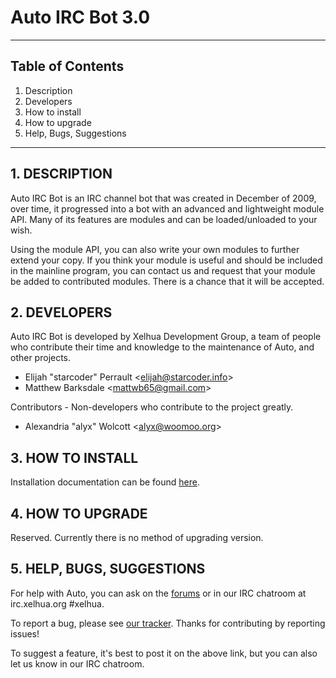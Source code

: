 Auto IRC Bot 3.0
============================================================
------------------------------------------------------------

## Table of Contents
1.   Description
2.   Developers
3.   How to install
4.   How to upgrade
5.   Help, Bugs, Suggestions

------------------------------------------------------------
## 1. DESCRIPTION

Auto IRC Bot is an IRC channel bot that was created in
December of 2009, over time, it progressed into a bot with an
advanced and lightweight module API. Many of its features
are modules and can be loaded/unloaded to your wish.

Using the module API, you can also write your own modules to
further extend your copy.  If you think your module is useful
and should be included in the mainline program, you can
contact us and request that your module be added to
contributed modules. There is a chance that it will be accepted.


## 2. DEVELOPERS

Auto IRC Bot is developed by Xelhua Development Group, a team
of people who contribute their time and knowledge to the
maintenance of Auto, and other projects.

+ Elijah "starcoder" Perrault &lt;elijah@starcoder.info&gt;
+ Matthew Barksdale &lt;mattwb65@gmail.com&gt;


Contributors - Non-developers who contribute to the project
greatly.

+ Alexandria "alyx" Wolcott &lt;alyx@woomoo.org&gt;


## 3. HOW TO INSTALL

Installation documentation can be found [here](http://wiki.xelhua.org/index.php/Auto:Installation_guide).


## 4. HOW TO UPGRADE

Reserved. Currently there is no method of upgrading version.


## 5. HELP, BUGS, SUGGESTIONS

For help with Auto, you can ask on the [forums](http://forums.xelhua.org) or in our IRC chatroom at irc.xelhua.org
&#35;xelhua.

To report a bug, please see [our tracker](http://rm.xelhua.org/projects/auto/issues).
Thanks for contributing by reporting issues!

To suggest a feature, it's best to post it on the above link,
but you can also let us know in our IRC chatroom.

